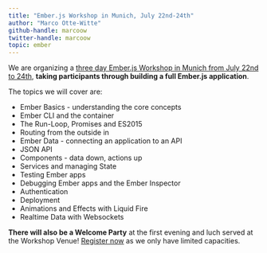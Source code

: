 ```yaml
---
title: "Ember.js Workshop in Munich, July 22nd-24th"
author: "Marco Otte-Witte"
github-handle: marcoow
twitter-handle: marcoow
topic: ember
---
```


We are organizing a [three day Ember.js Workshop in Munich from July 22nd to 24th](http://ember-workshop.simplabs.com), **taking participants through building a full Ember.js application**. 

<!--break-->

The topics we will cover are:

* Ember Basics - understanding the core concepts
* Ember CLI and the container
* The Run-Loop, Promises and ES2015
* Routing from the outside in
* Ember Data - connecting an application to an API
* JSON API
* Components - data down, actions up
* Services and managing State
* Testing Ember apps
* Debugging Ember apps and the Ember Inspector
* Authentication
* Deployment
* Animations and Effects with Liquid Fire
* Realtime Data with Websockets

**There will also be a Welcome Party** at the first evening and luch served at the Workshop Venue! [Register now](http://ember-workshop.simplabs.com "Ember.js Workshop in Munich, July 22nd-24th") as we only have limited capacities.